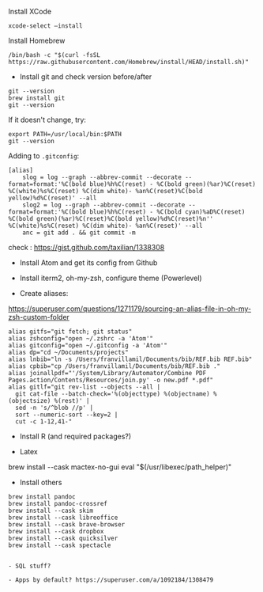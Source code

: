 Install XCode

```shell
xcode-select —install
```

Install Homebrew

```shell
/bin/bash -c "$(curl -fsSL https://raw.githubusercontent.com/Homebrew/install/HEAD/install.sh)"
```



- Install git and check version before/after

```shell
git --version
brew install git
git --version
```

If it doesn't change, try:

```shell
export PATH=/usr/local/bin:$PATH
git --version
```

Adding to `.gitconfig`:

```shell
[alias]
	slog = log --graph --abbrev-commit --decorate --format=format:'%C(bold blue)%h%C(reset) - %C(bold green)(%ar)%C(reset) %C(white)%s%C(reset) %C(dim white)- %an%C(reset)%C(bold yellow)%d%C(reset)' --all
	slog2 = log --graph --abbrev-commit --decorate --format=format:'%C(bold blue)%h%C(reset) - %C(bold cyan)%aD%C(reset) %C(bold green)(%ar)%C(reset)%C(bold yellow)%d%C(reset)%n''          %C(white)%s%C(reset) %C(dim white)- %an%C(reset)' --all
	anc = git add . && git commit -m
```

check : https://gist.github.com/taxilian/1338308

- Install Atom and get its config from Github

- Install iterm2, oh-my-zsh, configure theme (Powerlevel)

- Create aliases:

https://superuser.com/questions/1271179/sourcing-an-alias-file-in-oh-my-zsh-custom-folder

```shell
alias gitfs="git fetch; git status"
alias zshconfig="open ~/.zshrc -a 'Atom'"
alias gitconfig="open ~/.gitconfig -a 'Atom'"
alias dp="cd ~/Documents/projects"
alias lnbib="ln -s /Users/franvillamil/Documents/bib/REF.bib REF.bib"
alias cpbib="cp /Users/franvillamil/Documents/bib/REF.bib ."
alias joinallpdf="'/System/Library/Automator/Combine PDF Pages.action/Contents/Resources/join.py' -o new.pdf *.pdf"
alias gitlf="git rev-list --objects --all |
  git cat-file --batch-check='%(objecttype) %(objectname) %(objectsize) %(rest)' |
  sed -n 's/^blob //p' |
  sort --numeric-sort --key=2 |
  cut -c 1-12,41-"
```

- Install R (and required packages?)

- Latex

brew install --cask mactex-no-gui
eval "$(/usr/libexec/path_helper)"



- Install others

```
brew install pandoc
brew install pandoc-crossref
brew install --cask skim
brew install --cask libreoffice
brew install --cask brave-browser
brew install --cask dropbox
brew install --cask quicksilver
brew install --cask spectacle


- SQL stuff?

- Apps by default? https://superuser.com/a/1092184/1308479

